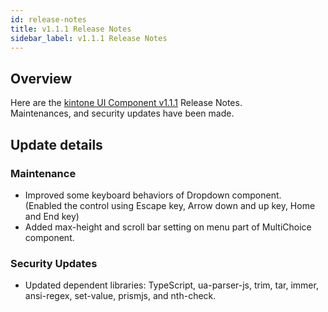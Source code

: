 ```yaml
---
id: release-notes
title: v1.1.1 Release Notes
sidebar_label: v1.1.1 Release Notes
---
```


## Overview

Here are the [kintone UI Component v1.1.1](https://github.com/kintone-labs/kintone-ui-component/releases/tag/v1.1.1) Release Notes.<br>
Maintenances, and security updates have been made.

## Update details
### Maintenance
- Improved some keyboard behaviors of Dropdown component.<br>
  (Enabled the control using Escape key, Arrow down and up key, Home and End key)
- Added max-height and scroll bar setting on menu part of MultiChoice component.

### Security Updates
- Updated dependent libraries: TypeScript, ua-parser-js, trim, tar, immer, ansi-regex, set-value, prismjs, and nth-check.
